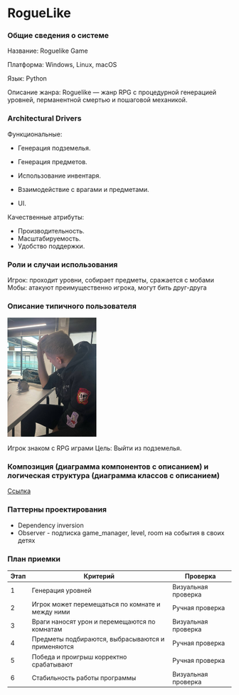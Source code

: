 # RogueLike

### Общие сведения о системе

Название: Roguelike Game

Платформа: Windows, Linux, macOS

Язык: Python

Описание жанра: Roguelike — жанр RPG с процедурной генерацией уровней, перманентной смертью и пошаговой механикой.


### Architectural Drivers

Функциональные:

- Генерация подземелья.

- Генерация предметов.

- Использование инвентаря.

- Взаимодействие с врагами и предметами.
    
- UI.

Качественные атрибуты:

- Производительность.
- Масштабируемость.
- Удобство поддержки.


### Роли и случаи использования

Игрок: проходит уровни, собирает предметы, сражается с мобами
Мобы: атакуют преимущественно игрока, могут бить друг-друга

### Описание типичного пользователя

<img src="telegram-cloud-photo-size-2-5409031480316918070-y.jpg" alt="drawing" width="200"/>

Игрок знаком с RPG играми
Цель: Выйти из подземелья.

### Композиция (диаграмма компонентов с описанием) и логическая структура (диаграмма классов с описанием)
[Ссылка](docs/README.md)

### Паттерны проектирования

* Dependency inversion
* Observer - подписка game_manager, level, room на события в своих детях

### План приемки

| Этап | Критерий                                     | Проверка                          |
|------|----------------------------------------------|-----------------------------------|
| 1    | Генерация уровней         | Визуальная проверка |
| 2    | Игрок может перемещаться по комнате и между ними    | Ручная проверка                  |
| 3    | Враги наносят урон и перемещаются по комнатам                   | Визуальная проверка             |
| 4    | Предметы подбираются, выбрасываются и применяются           | Ручная проверка                       |
| 5    | Победа и проигрыш корректно срабатывают      | Ручная проверка                 |
| 6    | Стабильность работы программы      | Визуальная проверка                 |

